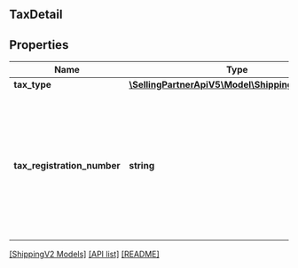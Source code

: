 ## TaxDetail

## Properties

Name | Type | Description | Notes
------------ | ------------- | ------------- | -------------
**tax_type** | [**\SellingPartnerApiV5\Model\ShippingV2\TaxType**](TaxType.md) |  |
**tax_registration_number** | **string** | The shipper's tax registration number associated with the shipment for customs compliance purposes in certain regions. |

[[ShippingV2 Models]](../) [[API list]](../../Api) [[README]](../../../README.md)
